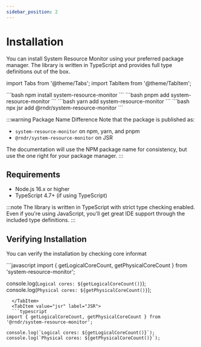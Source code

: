 ```yaml
---
sidebar_position: 2
---
```


# Installation

You can install System Resource Monitor using your preferred package manager. The library is written in TypeScript and provides full type definitions out of the box.

import Tabs from '@theme/Tabs';
import TabItem from '@theme/TabItem';

<Tabs groupId="package-manager">
  <TabItem value="npm" label="npm">
  ```bash
  npm install system-resource-monitor
  ```
  </TabItem>
  <TabItem value="pnpm" label="pnpm" default>
  ```bash
  pnpm add system-resource-monitor
  ```
  </TabItem>
  <TabItem value="yarn" label="yarn">
  ```bash
  yarn add system-resource-monitor
  ```
  </TabItem>
  <TabItem value="jsr" label="JSR">
  ```bash
  npx jsr add @rndr/system-resource-monitor
  ```
  </TabItem>
</Tabs>

:::warning Package Name Difference
Note that the package is published as:
- `system-resource-monitor` on npm, yarn, and pnpm
- `@rndr/system-resource-monitor` on JSR

The documentation will use the NPM package name for consistency, but use the one right for your package manager.
:::

## Requirements

- Node.js 16.x or higher
- TypeScript 4.7+ (if using TypeScript)

:::note
The library is written in TypeScript with strict type checking enabled. Even if you're using JavaScript, you'll get great IDE support through the included type definitions.
:::

## Verifying Installation

You can verify the installation by checking core informat

<Tabs groupId="package-manager">
  <TabItem value="npm" label="npm">
  ```javascript
import { getLogicalCoreCount, getPhysicalCoreCount } from 'system-resource-monitor';

console.log(`Logical cores: ${getLogicalCoreCount()}`);
console.log(`Physical cores: ${getPhysicalCoreCount()}`);
```
  </TabItem>
  <TabItem value="jsr" label="JSR">
  ```typescript
import { getLogicalCoreCount, getPhysicalCoreCount } from '@rndr/system-resource-monitor'; 

console.log(`Logical cores: ${getLogicalCoreCount()}`);
console.log(`Physical cores: ${getPhysicalCoreCount()}`);
```
  </TabItem>
</Tabs>
